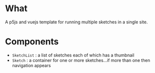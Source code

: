 # What
A p5js and vuejs template for running multiple sketches in a single site.

# Components
- `SketchList` : a list of sketches each of which has a thumbnail
- `Sketch` : a container for one or more sketches...if more than one then navigation appears